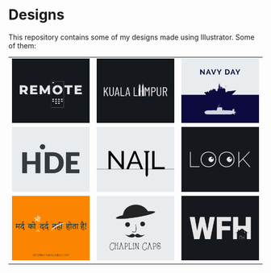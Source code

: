 # Designs
This repository contains some of my designs made using Illustrator.
Some of them:
<table>
    <tr>
      <td><img src="2020-12/png/08.12.2020.png"></td>
      <td><img src="2020-12/png/29.12.2020.png"></td>
      <td><img src="2020-12/png/04.12.2020.png"></td>
    </tr>
    <tr>
      <td><img src="2020-11/png/23.11.2020.png"></td>
      <td><img src="2020-11/png/24.11.2020.png"></td>
      <td><img src="2021-01/png/16.01.2021.png"></td>
    </tr>
    <tr>
      <td><img src="2020-11/png/19.11.2020.png"></td>
      <td><img src="2020-11/png/18.11.2020.png"></td>
      <td><img src="2021-01/png/05.01.2021.png"></td>
    </tr>
</table>
